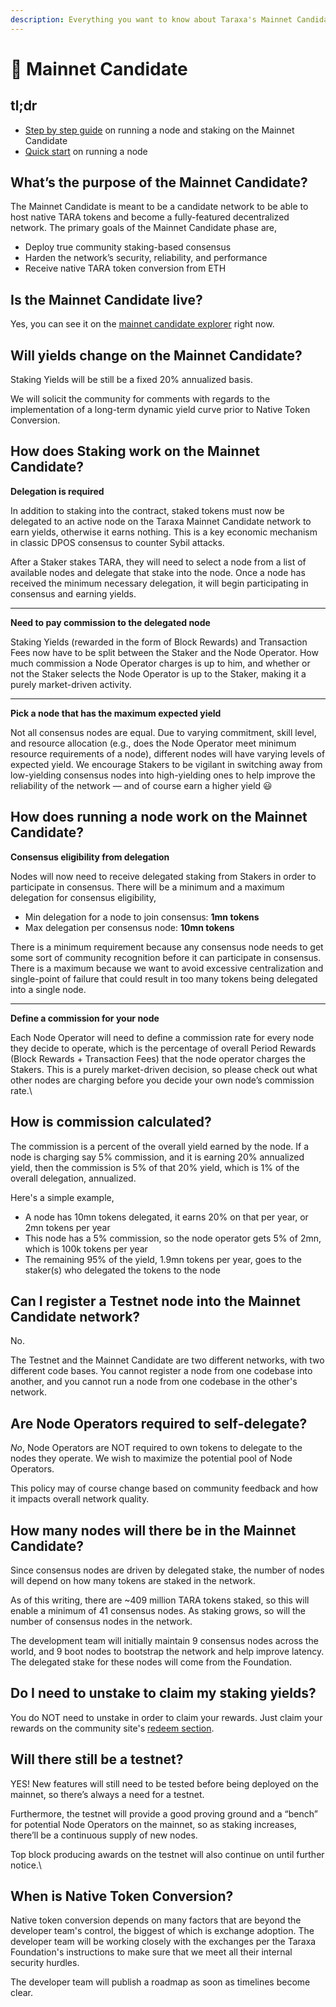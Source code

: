 ```yaml
---
description: Everything you want to know about Taraxa's Mainnet Candidate!
---
```


# 🌱 Mainnet Candidate

## tl;dr

* [Step by step guide](https://medium.com/taraxa-project/how-to-participate-in-taraxas-mainnet-candidate-a-step-by-step-guide-fb0c0f6ad71f) on running a node and staking on the Mainnet Candidate
* [Quick start](../join-the-mainnet-candidate/mainnet-quick-start.md) on running a node

## What’s the purpose of the Mainnet Candidate?&#x20;

The Mainnet Candidate is meant to be a candidate network to be able to host native TARA tokens and become a fully-featured decentralized network. The primary goals of the Mainnet Candidate phase are,

* Deploy true community staking-based consensus
* Harden the network’s security, reliability, and performance
* Receive native TARA token conversion from ETH

## Is the Mainnet Candidate live?  <a href="#f7c9" id="f7c9"></a>

Yes, you can see it on the [mainnet candidate explorer](https://explorer.mainnet.taraxa.io/) right now.&#x20;

## Will yields change on the Mainnet Candidate? <a href="#f7c9" id="f7c9"></a>

Staking Yields will be still be a fixed 20% annualized basis.

We will solicit the community for comments with regards to the implementation of a long-term dynamic yield curve prior to Native Token Conversion.

## How does **S**taking work on the Mainnet Candidate? <a href="#c0e0" id="c0e0"></a>

**Delegation is required**

In addition to staking into the contract, staked tokens must now be delegated to an active node on the Taraxa Mainnet Candidate network to earn yields, otherwise it earns nothing. This is a key economic mechanism in classic DPOS consensus to counter Sybil attacks.

After a Staker stakes TARA, they will need to select a node from a list of available nodes and delegate that stake into the node. Once a node has received the minimum necessary delegation, it will begin participating in consensus and earning yields.

****

**Need to pay commission to the delegated node**

Staking Yields (rewarded in the form of Block Rewards) and Transaction Fees now have to be split between the Staker and the Node Operator. How much commission a Node Operator charges is up to him, and whether or not the Staker selects the Node Operator is up to the Staker, making it a purely market-driven activity.

****

**Pick a node that has the maximum expected yield**

Not all consensus nodes are equal. Due to varying commitment, skill level, and resource allocation (e.g., does the Node Operator meet minimum resource requirements of a node), different nodes will have varying levels of expected yield. We encourage Stakers to be vigilant in switching away from low-yielding consensus nodes into high-yielding ones to help improve the reliability of the network — and of course earn a higher yield 😃

## How does running a node work on the Mainnet Candidate? <a href="#dac8" id="dac8"></a>

**Consensus eligibility from delegation**

Nodes will now need to receive delegated staking from Stakers in order to participate in consensus. There will be a minimum and a maximum delegation for consensus eligibility,

* Min delegation for a node to join consensus: **1mn tokens**
* Max delegation per consensus node: **10mn tokens**

There is a minimum requirement because any consensus node needs to get some sort of community recognition before it can participate in consensus. There is a maximum because we want to avoid excessive centralization and single-point of failure that could result in too many tokens being delegated into a single node.

****

**Define a commission for your node**

Each Node Operator will need to define a commission rate for every node they decide to operate, which is the percentage of overall Period Rewards (Block Rewards + Transaction Fees) that the node operator charges the Stakers. This is a purely market-driven decision, so please check out what other nodes are charging before you decide your own node’s commission rate.\


## How is commission calculated? <a href="#2fe0" id="2fe0"></a>

The commission is a percent of the overall yield earned by the node. If a node is charging say 5% commission, and it is earning 20% annualized yield, then the commission is 5% of that 20% yield, which is 1% of the overall delegation, annualized.&#x20;

Here's a simple example,&#x20;

* A node has 10mn tokens delegated, it earns 20% on that per year, or 2mn tokens per year
* This node has a 5% commission, so the node operator gets 5% of 2mn, which is 100k tokens per year&#x20;
* The remaining 95% of the yield, 1.9mn tokens per year, goes to the staker(s) who delegated the tokens to the node

## Can I register a Testnet node into the Mainnet Candidate network?  <a href="#2fe0" id="2fe0"></a>

No.&#x20;

The Testnet and the Mainnet Candidate are two different networks, with two different code bases. You cannot register a node from one codebase into another, and you cannot run a node from one codebase in the other's network.&#x20;

## Are Node Operators required to self-delegate? <a href="#2fe0" id="2fe0"></a>

_No_, Node Operators are NOT required to own tokens to delegate to the nodes they operate. We wish to maximize the potential pool of Node Operators.

This policy may of course change based on community feedback and how it impacts overall network quality.

## How many nodes will there be in the Mainnet Candidate? <a href="#7a2a" id="7a2a"></a>

Since consensus nodes are driven by delegated stake, the number of nodes will depend on how many tokens are staked in the network.

As of this writing, there are \~409 million TARA tokens staked, so this will enable a minimum of 41 consensus nodes. As staking grows, so will the number of consensus nodes in the network.

The development team will initially maintain 9 consensus nodes across the world, and 9 boot nodes to bootstrap the network and help improve latency. The delegated stake for these nodes will come from the Foundation.

## Do I need to unstake to claim my staking yields?  <a href="#b168" id="b168"></a>

You do NOT need to unstake in order to claim your rewards. Just claim your rewards on the community site's [redeem section](https://community.taraxa.io/redeem).&#x20;

## Will there still be a testnet? <a href="#b168" id="b168"></a>

YES! New features will still need to be tested before being deployed on the mainnet, so there’s always a need for a testnet.

Furthermore, the testnet will provide a good proving ground and a “bench” for potential Node Operators on the mainnet, so as staking increases, there’ll be a continuous supply of new nodes.

Top block producing awards on the testnet will also continue on until further notice.\


## When is Native Token Conversion?&#x20;

Native token conversion depends on many factors that are beyond the developer team's control, the biggest of which is exchange adoption. The developer team will be working closely with the exchanges per the Taraxa Foundation's instructions to make sure that we meet all their internal security hurdles.&#x20;

The developer team will publish a roadmap as soon as timelines become clear.&#x20;

##
